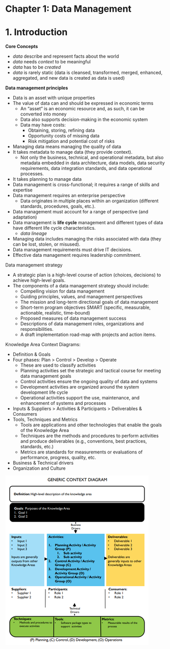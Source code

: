 # Chapter 1: Data Management

# 1. Introduction

**Core Concepts**

- *data* describe and represent facts about the world
- *data* needs *context* to be meaningful
- *data* has to be *created*
- *data* is rarely static (data is cleansed, transformed, merged, enhanced, aggregated, and new data is created as data is used)

**Data management principles**

- Data is an asset with unique properties
- The value of data can and should be expressed in economic terms
    - An “asset” is an economic resource and, as such, it can be converted into money
    - Data also supports decision-making in the economic system
    - Data may have costs:
        - Obtaining, storing, refining data
        - Opportunity costs of missing data
        - Risk mitigation and potential cost of risks
- Managing data means managing the quality of data
- It takes metadata to manage data (they provide context).
    - Not only the business,  technical, and operational metadata, but also metadata embedded in data architecture, data models, data security requirements, data integration standards, and data operational processes.
- It takes planning to manage data
- Data management is cross-functional; it requires a range of skills and expertise
- Data management requires an enterprise perspective
    - Data originates in multiple places within an organization (different standards, procedures, goals, etc.).
- Data management must account for a range of perspective (and adaptation)
- Data management is **life cycle** management and different types of data have different life cycle characteristics.
    - *data lineage*
- Managing data includes managing the risks associated with data (they can be lost, stolen, or misused).
- Data management requirements must drive IT decisions.
- Effective data management requires leadership commitment.

Data management strategy

- A strategic plan is a high-level course of action (choices, decisions) to achieve high-level goals.
- The components of a data management strategy should include:
    - Compelling vision for data management
    - Guiding principles, values, and management perspectives
    - The mission and long-term directional goals of data management
    - Short-term program objectives SMART (specific, measurable, actionable, realistic, time-bound)
    - Proposed measures of data management success
    - Descriptions of data management roles, organizations and responsibilities.
    - A draft implementation road-map with projects and action items.

Knowledge Area Context Diagrams:

- Definition & Goals
- Four phases: Plan > Control > Develop > Operate
    - These are used to classify activities
    - Planning activities set the strategic and tactical course for meeting data management goals
    - Control activities ensure the ongoing quality of data and systems
    - Development activities are organized around the system development life cycle
    - Operational activities support the use, maintenance, and enhancement of systems and processes
- Inputs & Suppliers > Activities & Participants > Deliverables & Consumers
- Tools, Techniques and Metrics
    - Tools are applications and other technologies that enable the goals of the Knowledge Area
    - Techniques are the methods and procedures to perform activities and produce deliverables (e.g., conventions, best practices, standards, etc.)
    - Metrics are standards for measurements or evaluations of performance, progress, quality, etc.
- Business & Technical drivers
- Organization and Culture

![Captura de pantalla de 2025-01-30 15-58-51.png](Chapter%201%20Data%20Management%2000a3441280d6469b88935636bce19476/Captura_de_pantalla_de_2025-01-30_15-58-51.png)